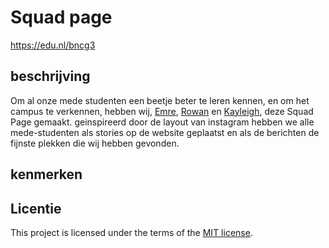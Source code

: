 
# Squad page
https://edu.nl/bncg3

## beschrijving
Om al onze mede studenten een beetje beter te leren kennen, en om het campus te verkennen, hebben wij, [Emre](https://emrebahar0912.github.io/your-tribe-profile-card/), [Rowan](https://scar055.github.io/your-tribe-profile-card/) en [Kayleigh](https://kayleighhhhh.github.io/profile-card-kayleigh/), deze Squad Page gemaakt.
geinspireerd door de layout van instagram hebben we alle mede-studenten als stories op de website geplaatst en als de berichten de fijnste plekken die wij hebben gevonden.

## kenmerken



## Licentie

This project is licensed under the terms of the [MIT license](./LICENSE).
